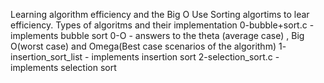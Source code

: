Learning algorithm efficiency and the Big O
Use Sorting algortims to lear efficiency.
Types of algoritms and their implementation
0-bubble+sort.c - implements bubble sort
0-O - answers to the theta (average case) , Big O(worst case) and Omega(Best
case scenarios of the algorithm)
1- insertion_sort_list - implements insertion sort
2-selection_sort.c - implements selection sort